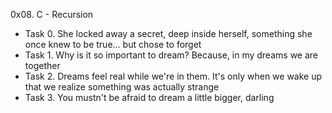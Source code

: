 0x08. C - Recursion
- Task 0. She locked away a secret, deep inside herself, something she once knew to be true... but chose to forget
- Task 1. Why is it so important to dream? Because, in my dreams we are together
- Task 2. Dreams feel real while we're in them. It's only when we wake up that we realize something was actually strange 
- Task 3. You mustn't be afraid to dream a little bigger, darling